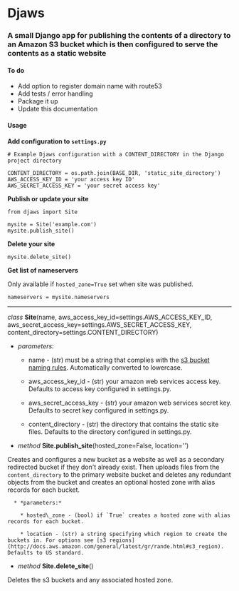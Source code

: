 # Djaws
### A small Django app for publishing the contents of a directory to an Amazon S3 bucket which is then configured to serve the contents as a static website  

#### To do
* Add option to register domain name with route53
* Add tests / error handling
* Package it up
* Update this documentation

#### Usage
**Add configuration to `settings.py`**

    # Example Djaws configuration with a CONTENT_DIRECTORY in the Django project directory

    CONTENT_DIRECTORY = os.path.join(BASE_DIR, 'static_site_directory')
    AWS_ACCESS_KEY_ID = 'your access key ID'
    AWS_SECRET_ACCESS_KEY = 'your secret access key'

**Publish or update your site**

    from djaws import Site

    mysite = Site('example.com')
    mysite.publish_site()

**Delete your site**

    mysite.delete_site()

**Get list of nameservers**

Only available if `hosted_zone=True` set when site was published.

    nameservers = mysite.nameservers
    
---
*class* **Site**(name, aws\_access\_key\_id=settings.AWS\_ACCESS\_KEY\_ID, aws\_secret\_access\_key=settings.AWS\_SECRET\_ACCESS\_KEY, content\_directory=settings.CONTENT\_DIRECTORY)

  * *parameters:*

      *  name - (str) must be a string that complies with the [s3 bucket naming rules](http://docs.aws.amazon.com/AmazonS3/latest/dev/BucketRestrictions.html#bucketnamingrules). Automatically converted to lowercase.

      * aws\_access\_key\_id - (str) your amazon web services access key. Defaults to access key configured in settings.py.

      * aws\_secret\_access\_key - (str) your amazon web services secret key. Defaults to secret key configured in settings.py.

      * content\_directory - (str) the directory that contains the static site files. Defaults to the directory configured in settings.py.

  * *method* **Site.publish\_site**(hosted_zone=False, location='')

 Creates and configures a new bucket as a website as well as a secondary redirected bucket if they don't already exist. Then uploads files from the `content_directory` to the primary website bucket and deletes any redundant objects from the bucket and creates an optional hosted zone with alias records for each bucket.

      * *parameters:*

        * hosted\_zone - (bool) if `True` creates a hosted zone with alias records for each bucket.

        * location - (str) a string specifying which region to create the buckets in. For options see [s3 regions](http://docs.aws.amazon.com/general/latest/gr/rande.html#s3_region). Defaults to US standard.

  * *method* **Site.delete_site**()

 Deletes the s3 buckets and any associated hosted zone.
